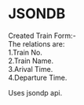 # JSONDB
Created Train Form:- <br>
The relations are:  <br>
1.Train No. <br >
2.Train Name.<br >
3.Arival Time.<br >
4.Departure Time.<br >

Uses jsondp api.
